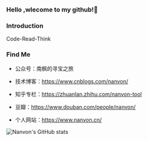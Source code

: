 ### Hello ,wlecome to my github!👋

<!--
**nanvon/nanvon** is a ✨ _special_ ✨ repository because its `README.md` (this file) appears on your GitHub profile.

Here are some ideas to get you started:

- 🔭 I’m currently working on ...
- 🌱 I’m currently learning ...
- 👯 I’m looking to collaborate on ...
- 🤔 I’m looking for help with ...
- 💬 Ask me about ...
- 📫 How to reach me: ...
- 😄 Pronouns: ...
- ⚡ Fun fact: ...
-->

### Introduction
Code-Read-Think

### Find Me
- 公众号：南枫的寻宝之旅

- 技术博客：https://www.cnblogs.com/nanvon/

- 知乎专栏：https://zhuanlan.zhihu.com/nanvon-tool

- 豆瓣：https://www.douban.com/people/nanvon/

- 个人网站：https://www.nanvon.cn/  

![Nanvon's GitHub stats](https://github-readme-stats.vercel.app/api?username=nanvon&count_private=true&show_icons=true&theme=dracula)

